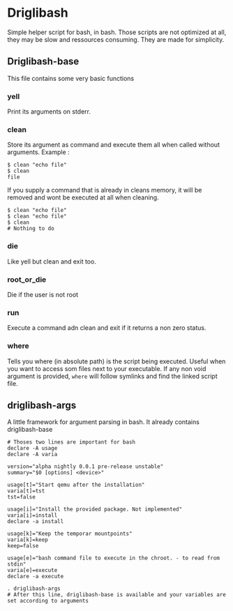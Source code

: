 # Driglibash
Simple helper script for bash, in bash.
Those scripts are not optimized at all, they may be slow and ressources consuming. They are made for simplicity.

## Driglibash-base
This file contains some very basic functions

### yell
Print its arguments on stderr.

### clean
Store its argument as command and execute them all when called without arguments. Example :
```
$ clean "echo file"
$ clean
file
```
If you supply a command that is already in cleans memory, it will be removed and wont be executed at all when cleaning.
```
$ clean "echo file"
$ clean "echo file"
$ clean 
# Nothing to do
```

### die
Like yell but clean and exit too.

### root_or_die
Die if the user is not root

### run
Execute a command adn clean and exit if it returns a non zero status.

### where
Tells you where (in absolute path) is the script being executed. Useful when you want to access som files next to your executable. If any non void argument is provided, `where` will follow symlinks and find the linked script file.

## driglibash-args
A little framework for argument parsing in bash. It already contains driglibash-base

```
# Thoses two lines are important for bash
declare -A usage
declare -A varia

version="alpha nightly 0.0.1 pre-release unstable"
summary="$0 [options] <device>"

usage[t]="Start qemu after the installation"
varia[t]=tst
tst=false

usage[i]="Install the provided package. Not implemented"
varia[i]=install
declare -a install

usage[k]="Keep the temporar mountpoints"
varia[k]=keep
keep=false

usage[e]="bash command file to execute in the chroot. - to read from stdin"
varia[e]=execute
declare -a execute

. driglibash-args
# After this line, driglibash-base is available and your variables are set according to arguments
```
